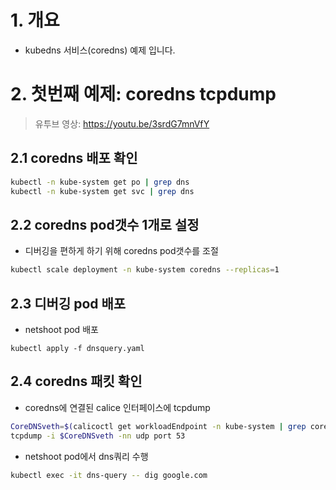 # 1. 개요
* kubedns 서비스(coredns) 예제 입니다.

# 2. 첫번째 예제: coredns tcpdump
> 유투브 영상: https://youtu.be/3srdG7mnVfY
## 2.1 coredns 배포 확인
```sh
kubectl -n kube-system get po | grep dns
kubectl -n kube-system get svc | grep dns
```

## 2.2 coredns pod갯수 1개로 설정
* 디버깅을 편하게 하기 위해 coredns pod갯수를 조절
```sh
kubectl scale deployment -n kube-system coredns --replicas=1
```

## 2.3 디버깅 pod 배포
* netshoot pod 배포
```
kubectl apply -f dnsquery.yaml
```

## 2.4 coredns 패킷 확인
* coredns에 연결된 calice 인터페이스에 tcpdump
```sh
CoreDNSveth=$(calicoctl get workloadEndpoint -n kube-system | grep coredns | awk '{print $5}' | cut -d "/" -f 1)
tcpdump -i $CoreDNSveth -nn udp port 53
```

* netshoot pod에서 dns쿼리 수행
```sh
kubectl exec -it dns-query -- dig google.com
```